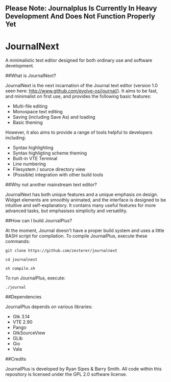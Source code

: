 ## Please Note: Journalplus Is Currently In Heavy Development And Does Not Function Properly Yet

# JournalNext

A minimalistic text editor designed for both ordinary use and software development.

##What is JournalNext?

JournalNext is the next incarnation of the Journal text editor (version 1.0 seen here: http://www.github.com/evolve-os/journal/). It aims to be fast, and minimalist on first use, and provides the following basic features:

- Multi-file editing
- Monospace text editing
- Saving (including Save As) and loading
- Basic theming

However, it also aims to provide a range of tools helpful to developers including:

- Syntax highlighting
- Syntax highligting scheme theming
- Built-in VTE Terminal
- Line numbering
- Filesystem / source directory view
- (Possible) integration with other build tools

##Why not another mainstream text editor?

JournalNext has both unique features and a unique emphasis on design. Widget elements are smoothly animated, and the interface is designed to be intuitive and self-explanatory. It contains many useful features for more advanced tasks, but emphasises simplicity and versatility.

##How can I build JournalPlus?

At the moment, Journal doesn't have a proper build system and uses a little BASH script for compilation. To compile JournalPlus, execute these commands:

`git clone https://github.com/zesterer/journalnext`

`cd journalnext`

`sh compile.sh`

To run JournalPlus, execute:

`./journal`

##Dependencies

JournalPlus depends on various libraries:

- Gtk 3.14
- VTE 2.90
- Pango
- GtkSourceView
- GLib
- Gio
- Vala

##Credits

JournalPlus is developed by Ryan Sipes & Barry Smith.
All code within this repository is licensed under the GPL 2.0 software license.
